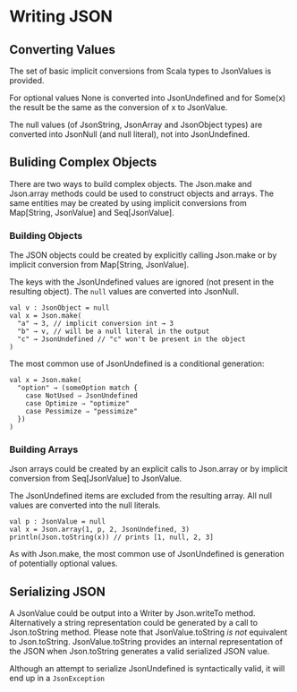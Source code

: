 # Writing JSON

## Converting Values

The set of basic implicit conversions from Scala types to
JsonValues is provided.

For optional values None is converted into JsonUndefined and for
Some(x) the result be the same as the conversion of x to JsonValue.

The null values (of JsonString, JsonArray and JsonObject types) are
converted into JsonNull (and null literal), not into JsonUndefined.

## Buliding Complex Objects

There are two ways to build complex objects. The Json.make
and Json.array methods could be used to construct objects and
arrays. The same entities may be created by using implicit
conversions from Map[String, JsonValue] and Seq[JsonValue].

### Building Objects

The JSON objects could be created by explicitly calling Json.make or
by implicit conversion from Map[String, JsonValue].

The keys with the JsonUndefined values are ignored (not present in
the resulting object). The `null` values are converted into JsonNull.

```
val v : JsonObject = null
val x = Json.make(
  "a" → 3, // implicit conversion int → 3
  "b" → v, // will be a null literal in the output
  "c" → JsonUndefined // "c" won't be present in the object
)
```

The most common use of JsonUndefined is a conditional generation:

```
val x = Json.make(
  "option" → (someOption match {
    case NotUsed ⇒ JsonUndefined
    case Optimize ⇒ "optimize"
    case Pessimize ⇒ "pessimize"
  })
)
```


### Building Arrays

Json arrays could be created by an explicit calls to Json.array or
by implicit conversion from Seq[JsonValue] to JsonValue.

The JsonUndefined items are excluded from the resulting array. All null
values are converted into the null literals.

```
val p : JsonValue = null
val x = Json.array(1, p, 2, JsonUndefined, 3)
println(Json.toString(x)) // prints [1, null, 2, 3]
```

As with Json.make, the most common use of JsonUndefined is generation
of potentially optional values.


## Serializing JSON

A JsonValue could be output into a Writer by Json.writeTo method.
Alternatively a string representation could be generated by a call to Json.toString method.
Please note that JsonValue.toString *is not* equivalent to Json.toString. JsonValue.toString
provides an internal representation of the JSON when Json.toString generates a valid
serialized JSON value.

Although an attempt to serialize JsonUndefined is syntactically valid, it will
end up in a `JsonException`
